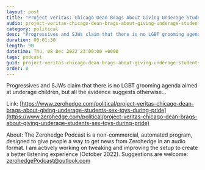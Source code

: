 ```yaml
---
layout: post
title: "Project Veritas: Chicago Dean Brags About Giving Underage Students Sex Toys During Pride Month"
audio: project-veritas-chicago-dean-brags-about-giving-underage-students-sex-toys-during-pride-0
category: political
desc: "Progressives and SJWs claim that there is no LGBT grooming agenda aimed at underage children, but all the evidence suggests otherwise..."
duration: 00:01:30
length: 90
datetime: Thu, 08 Dec 2022 23:00:00 +0000
tags: podcast
guid: project-veritas-chicago-dean-brags-about-giving-underage-students-sex-toys-during-pride-0
order: 0
---
```

Progressives and SJWs claim that there is no LGBT grooming agenda aimed at underage children, but all the evidence suggests otherwise...

Link: [https://www.zerohedge.com/political/project-veritas-chicago-dean-brags-about-giving-underage-students-sex-toys-during-pride](https://www.zerohedge.com/political/project-veritas-chicago-dean-brags-about-giving-underage-students-sex-toys-during-pride)

About: The Zerohedge Podcast is a non-commercial, automated program, designed to give people a way to get news from Zerohedge in an audio format.  I am actively working on tweaking and improving the setup to create a better listening experience (October 2022).  Suggestions are welcome: [zerohedgePodcast@outlook.com](mailto:zerohedgePodcast@outlook.com)